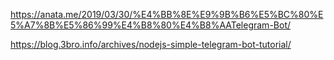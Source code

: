 https://anata.me/2019/03/30/%E4%BB%8E%E9%9B%B6%E5%BC%80%E5%A7%8B%E5%86%99%E4%B8%80%E4%B8%AATelegram-Bot/

https://blog.3bro.info/archives/nodejs-simple-telegram-bot-tutorial/
